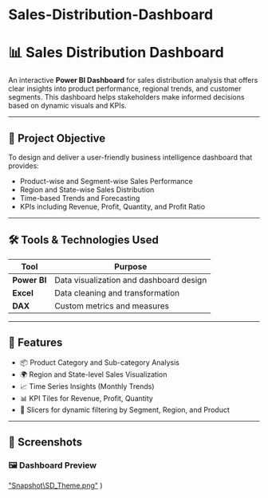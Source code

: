 # Sales-Distribution-Dashboard
# 📊 Sales Distribution Dashboard

An interactive **Power BI Dashboard** for sales distribution analysis that offers clear insights into product performance, regional trends, and customer segments. This dashboard helps stakeholders make informed decisions based on dynamic visuals and KPIs.

---

## 📌 Project Objective

To design and deliver a user-friendly business intelligence dashboard that provides:

- Product-wise and Segment-wise Sales Performance
- Region and State-wise Sales Distribution
- Time-based Trends and Forecasting
- KPIs including Revenue, Profit, Quantity, and Profit Ratio

---

## 🛠️ Tools & Technologies Used

| Tool         | Purpose                                |
|--------------|----------------------------------------|
| **Power BI** | Data visualization and dashboard design|
| **Excel**    | Data cleaning and transformation        |
| **DAX**      | Custom metrics and measures            |

---

## 📂 Features

- 📦 Product Category and Sub-category Analysis
- 🌍 Region and State-level Sales Visualization
- 📈 Time Series Insights (Monthly Trends)
- 📊 KPI Tiles for Revenue, Profit, Quantity
- 🧮 Slicers for dynamic filtering by Segment, Region, and Product

---

## 📸 Screenshots

### 🖼️ Dashboard Preview

["Snapshot\SD_Theme.png"]()
)
